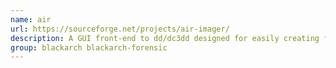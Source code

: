 ```yaml
---
name: air
url: https://sourceforge.net/projects/air-imager/
description: A GUI front-end to dd/dc3dd designed for easily creating forensic images.
group: blackarch blackarch-forensic
---
```

